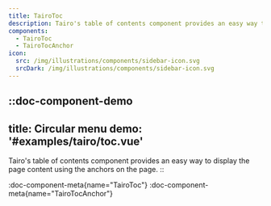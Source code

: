 ```yaml
---
title: TairoToc
description: Tairo's table of contents component provides an easy way to display the page content using the anchors on the page.
components:
  - TairoToc
  - TairoTocAnchor
icon:
  src: /img/illustrations/components/sidebar-icon.svg
  srcDark: /img/illustrations/components/sidebar-icon.svg
---
```


::doc-component-demo
---
title: Circular menu
demo: '#examples/tairo/toc.vue'
---
Tairo's table of contents component provides an easy way to display the page content using the anchors on the page.
::

:doc-component-meta{name="TairoToc"}
:doc-component-meta{name="TairoTocAnchor"}
